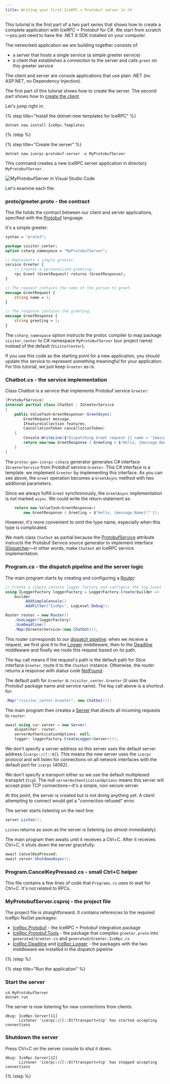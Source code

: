 ```yaml
---
title: Writing your first IceRPC + Protobuf server in C#
---
```


This tutorial is the first part of a two part series that shows how to create a
complete application with IceRPC + Protobuf for C#. We start from scratch—you just need to
have the .NET 8 SDK installed on your computer.

The networked application we are building together consists of:

- a server that hosts a single service (a simple greeter service)
- a client that establishes a connection to the server and calls `greet` on this
  greeter service

The client and server are console applications that use plain .NET (no ASP.NET,
no Dependency Injection).

The first part of this tutorial shows how to create the server. The second part
shows how to [create the client][protobuf-client-tutorial].

Let's jump right in:

{% step title="Install the dotnet-new templates for IceRPC" %}

```shell
dotnet new install IceRpc.Templates
```

{% /step %}

{% step title="Create the server" %}

```shell
dotnet new icerpc-protobuf-server -o MyProtobufServer
```

This command creates a new IceRPC server application in directory `MyProtobufServer`.

![MyProtobufServer in Visual Studio Code](/images/MyProtobufServer.png)

Let's examine each file:

### proto/greeter.proto - the contract

This file holds the contract between our client and server applications,
specified with the [Protobuf] language.

It's a simple greeter:

```protobuf
syntax = "proto3";

package visitor_center;
option csharp_namespace = "MyProtobufServer";

// Represents a simple greeter.
service Greeter {
    // Creates a personalized greeting.
    rpc Greet (GreetRequest) returns (GreetResponse);
}

// The request contains the name of the person to greet.
message GreetRequest {
    string name = 1;
}

// The response contains the greeting.
message GreetResponse {
    string greeting = 1;
}
```

The `csharp_namespace` option instructs the protoc compiler to map package
`visitor_center` to C# namespace `MyProtobufServer` (our project name) instead
of the default (`VisitorCenter`).

If you use this code as the starting point for a new application, you should
update this service to represent something meaningful for your application.
For this tutorial, we just keep `Greeter` as-is.

### Chatbot.cs - the service implementation

Class Chatbot is a service that implements Protobuf service `Greeter`:

```csharp
[ProtobufService]
internal partial class Chatbot : IGreeterService
{
    public ValueTask<GreetResponse> GreetAsync(
        GreetRequest message,
        IFeatureCollection features,
        CancellationToken cancellationToken)
    {
        Console.WriteLine($"Dispatching Greet request {{ name = '{message.Name}' }}");
        return new(new GreetResponse { Greeting = $"Hello, {message.Name}!" });
    }
}
```

The `protoc-gen-icerpc-csharp` generator generates C# interface `IGreeterService`
from Protobuf service `Greeter`. This C# interface is a template: we implement
`Greeter` by implementing this interface. As you can see above, the `Greet` operation
becomes a `GreetAsync` method with two additional parameters.

Since we always fulfill `Greet` synchronously, the `GreetAsync` implementation
is not marked `async`. We could write the return statement as:

```csharp
    return new ValueTask<GreetResponse>(
        new GreetResponse { Greeting = $"Hello, {message.Name}!" });
```

However, it's more convenient to omit the type name, especially when this type is complicated.

We mark class `Chatbot` as partial because the [ProtobufService] attribute instructs the Protobuf Service source
generator to implement interface [IDispatcher]—in other words, make `Chatbot` an IceRPC service implementation.

### Program.cs - the dispatch pipeline and the server logic

The main program starts by creating and configuring a [Router]:

```csharp
// Create a simple console logger factory and configure the log level for category IceRpc.
using ILoggerFactory loggerFactory = LoggerFactory.Create(builder =>
    builder
        .AddSimpleConsole()
        .AddFilter("IceRpc", LogLevel.Debug));

Router router = new Router()
    .UseLogger(loggerFactory)
    .UseDeadline()
    .Map<IGreeterService>(new Chatbot());
```

This router corresponds to our [dispatch pipeline][dispatch-pipeline]: when we
receive a request, we first give it to the [Logger] middleware, then to the
[Deadline] middleware and finally we route this request based on its path.

The `Map` call means if the request's path is the default path for Slice
interface `Greeter`, route it to the `Chatbot` instance. Otherwise, the router
returns a response with status code [NotFound].

The default path for `Greeter` is `/visitor_center.Greeter` (it uses the Protobuf
package name and service name). The `Map` call above is a shortcut for:

```csharp
.Map("/visitor_center.Greeter", new Chatbot());
```

The main program then creates a [Server] that directs all incoming requests to
`router`:

```csharp
await using var server = new Server(
    dispatcher: router,
    serverAuthenticationOptions: null,
    logger: loggerFactory.CreateLogger<Server>());
```

We don't specify a server address so this server uses the default server address
(`icerpc://[::0]`). This means the new server uses the `icerpc` protocol and
will listen for connections on all network interfaces with the default port for
`icerpc` (4062).

We don't specify a transport either so we use the default multiplexed transport
(`tcp`). The null `serverAuthenticationOptions` means this server will accept
plain TCP connections—it's a simple, non-secure server.

At this point, the server is created but is not doing anything yet. A client
attempting to connect would get a "connection refused" error.

The server starts listening on the next line:

```csharp
server.Listen();
```

`Listen` returns as soon as the server is listening (so almost immediately).

The main program then awaits until it receives a Ctrl+C. After it receives
Ctrl+C, it shuts down the server gracefully:

```csharp
await CancelKeyPressed;
await server.ShutdownAsync();
```

### Program.CancelKeyPressed.cs - small Ctrl+C helper

This file contains a few lines of code that `Programs.cs` uses to wait for
Ctrl+C. It's not related to RPCs.

### MyProtobufServer.csproj - the project file

The project file is straightforward. It contains references to the required IceRpc
NuGet packages:

- [IceRpc.Protobuf] - the IceRPC + Protobuf integration package
- [IceRpc.Protobuf.Tools] - the package that compiles `greeter.proto` into
  `generated/Greeter.cs` and `generated/Greeter.IceRpc.cs`
- [IceRpc.Deadline] and [IceRpc.Logger] - the packages with the two middleware
  we installed in the dispatch pipeline

{% /step %}

{% step title="Run the application" %}

### Start the server

```shell
cd MyProtobufServer
dotnet run
```

The server is now listening for new connections from clients:

```
dbug: IceRpc.Server[11]
      Listener 'icerpc://[::0]?transport=tcp' has started accepting connections
```

### Shutdown the server

Press Ctrl+C on the server console to shut it down.

```
dbug: IceRpc.Server[12]
      Listener 'icerpc://[::0]?transport=tcp' has stopped accepting connections
```

{% /step %}

[protobuf-client-tutorial]: /getting-started/tutorial/protobuf-client-tutorial
[Deadline]: csharp:IceRpc.Deadline
[dispatch-pipeline]: /icerpc/dispatch/dispatch-pipeline
[IDispatcher]: csharp:IceRpc.IDispatcher
[IceRpc.Deadline]: https://www.nuget.org/packages/IceRpc.Deadline
[IceRpc.Logger]: https://www.nuget.org/packages/IceRpc.Logger
[IceRpc.Protobuf.Tools]: https://www.nuget.org/packages/IceRpc.Protobuf.Tools
[IceRpc.Protobuf]: https://www.nuget.org/packages/IceRpc.Protobuf
[Logger]: csharp:IceRpc.Logger
[NotFound]: csharp:IceRpc.StatusCode#NotFound
[Router]: csharp:IceRpc.Router
[Server]: csharp:IceRpc.Server
[Protobuf]: https://protobuf.dev/
[ProtobufService]: csharp:IceRpc.Protobuf.ProtobufServiceAttribute
